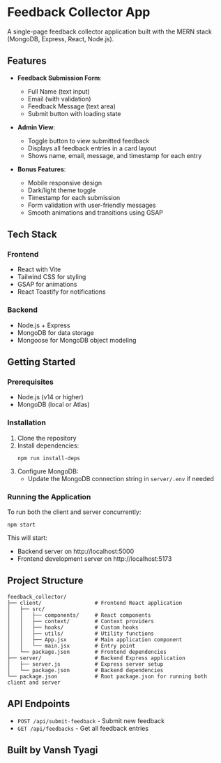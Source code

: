 # Feedback Collector App

A single-page feedback collector application built with the MERN stack (MongoDB, Express, React, Node.js).

## Features

- **Feedback Submission Form**:
  - Full Name (text input)
  - Email (with validation)
  - Feedback Message (text area)
  - Submit button with loading state

- **Admin View**:
  - Toggle button to view submitted feedback
  - Displays all feedback entries in a card layout
  - Shows name, email, message, and timestamp for each entry

- **Bonus Features**:
  - Mobile responsive design
  - Dark/light theme toggle
  - Timestamp for each submission
  - Form validation with user-friendly messages
  - Smooth animations and transitions using GSAP

## Tech Stack

### Frontend
- React with Vite
- Tailwind CSS for styling
- GSAP for animations
- React Toastify for notifications

### Backend
- Node.js + Express
- MongoDB for data storage
- Mongoose for MongoDB object modeling

## Getting Started

### Prerequisites
- Node.js (v14 or higher)
- MongoDB (local or Atlas)

### Installation

1. Clone the repository
2. Install dependencies:
   ```
   npm run install-deps
   ```
3. Configure MongoDB:
   - Update the MongoDB connection string in `server/.env` if needed

### Running the Application

To run both the client and server concurrently:

```
npm start
```

This will start:
- Backend server on http://localhost:5000
- Frontend development server on http://localhost:5173

## Project Structure

```
feedback_collector/
├── client/                 # Frontend React application
│   ├── src/
│   │   ├── components/     # React components
│   │   ├── context/        # Context providers
│   │   ├── hooks/          # Custom hooks
│   │   ├── utils/          # Utility functions
│   │   ├── App.jsx         # Main application component
│   │   └── main.jsx        # Entry point
│   └── package.json        # Frontend dependencies
├── server/                 # Backend Express application
│   ├── server.js           # Express server setup
│   └── package.json        # Backend dependencies
└── package.json            # Root package.json for running both client and server
```

## API Endpoints

- `POST /api/submit-feedback` - Submit new feedback
- `GET /api/feedbacks` - Get all feedback entries

## Built by Vansh Tyagi

